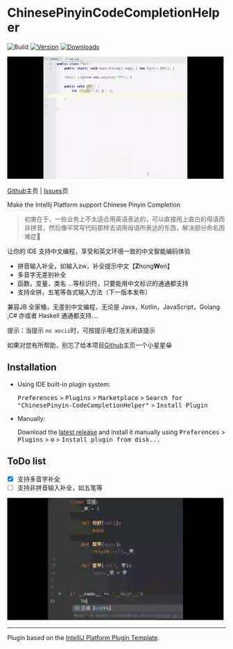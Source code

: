 # ChinesePinyinCodeCompletionHelper

![Build](https://github.com/tuchg/ChinesePinyin-CodeCompletionHelper/workflows/Build/badge.svg)
[![Version](https://img.shields.io/jetbrains/plugin/v/14838.svg)](https://plugins.jetbrains.com/plugin/14838)
[![Downloads](https://img.shields.io/jetbrains/plugin/d/14838.svg)](https://plugins.jetbrains.com/plugin/14838)


![Java演示](screenshots/java.GIF)

<!-- Plugin description -->

<a href="https://github.com/tuchg/ChinesePinyin-CodeCompletionHelper">Github</a>主页 | <a href="https://github.com/tuchg/ChinesePinyin-CodeCompletionHelper/issues">Issues</a>页  

Make the Intellij Platform support Chinese Pinyin Completion

> 初衷在于，一些业务上不太适合用英语表达的，可以直接用上直白的母语而非拼音，然后像平常写代码那样去调用母语所表达的东西，解决部分命名困难症🤔

让你的 IDE 支持中文编程，享受和英文环境一致的中文智能编码体验

* 拼音输入补全，如输入zw，补全提示中文【**Z**hong**W**en】
* 多音字无差别补全
* 函数，变量，类名 ...等标识符，只要能用中文标识的通通都支持
* 支持全拼，五笔等各式输入方法（下一版本发布）

兼容JB 全家桶，无差别中文编程，无论是 Java，Kotlin，JavaScript，Golang ,C# 亦或者 Haskell 通通都支持....

<p></p>

提示：当提示 `no ascii`时，可按提示电灯泡关闭该提示

如果对您有所帮助，别忘了给本项目<a href="https://github.com/tuchg/ChinesePinyin-CodeCompletionHelper">Github</a>主页一个小星星😁

<!-- Plugin description end -->



## Installation

- Using IDE built-in plugin system:
  
  <kbd>Preferences</kbd> > <kbd>Plugins</kbd> > <kbd>Marketplace</kbd> > <kbd>Search for "ChinesePinyin-CodeCompletionHelper"</kbd> >
  <kbd>Install Plugin</kbd>
  
- Manually:

  Download the [latest release](https://github.com/tuchg/ChinesePinyin-CodeCompletionHelper/releases/latest) and install it manually using
  <kbd>Preferences</kbd> > <kbd>Plugins</kbd> > <kbd>⚙️</kbd> > <kbd>Install plugin from disk...</kbd>

## ToDo list
- [x] 支持多音字补全
- [ ] 支持非拼音输入补全，如五笔等

![Python 演示](screenshots/py.GIF)

---
Plugin based on the [IntelliJ Platform Plugin Template][template].

[template]: https://github.com/JetBrains/intellij-platform-plugin-template
